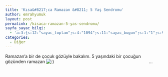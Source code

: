 ```yaml
---
title: 'Kısa&#8217;ca Ramazan &#8211; 5 Yaş Sendromu'
author: emrahyumuk
layout: post
permalink: /kisaca-ramazan-5-yas-sendromu/
sayfa_sayac_bilgi:
  - 'a:3:{s:12:"sayac_toplam";s:4:"1094";s:11:"sayac_bugun";s:1:"1";s:9:"son_okuma";s:10:"1364764146";}'
categories:
  - Diğer
---
```

Ramazan&#8217;a bir de çocuk gözüyle bakalım. 5 yaşındaki bir çocuğun gözünden ramazan <img src='http://www.emrahyumuk.com/wp-includes/images/smilies/icon_smile.gif' alt=':)' class='wp-smiley' />                                                                             &#8230;

<!--more-->

<span style="color: #ffffff;"> </span>

                               <span style="color: #ffffff;"> .</span>

<span style="color: #ffffff;"><br /> </span>